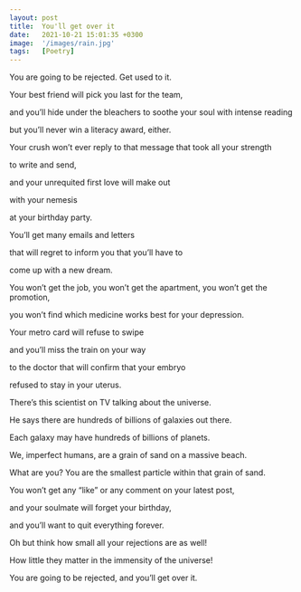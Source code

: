 ```yaml
---
layout: post
title:  You'll get over it
date:   2021-10-21 15:01:35 +0300
image:  '/images/rain.jpg'
tags:   [Poetry]
---
```

You are going to be rejected. Get used to it.

Your best friend will pick you last for the team,

and you’ll hide under the bleachers to soothe your soul with intense reading

but you’ll never win a literacy award, either.

Your crush won’t ever reply to that message that took all your strength

to write and send,

and your unrequited first love will make out

with your nemesis

at your birthday party.

You’ll get many emails and letters

that will regret to inform you that you’ll have to

come up with a new dream.

You won’t get the job, you won’t get the apartment, you won’t get the promotion,

you won’t find which medicine works best for your depression.

Your metro card will refuse to swipe

and you’ll miss the train on your way

to the doctor that will confirm that your embryo

refused to stay in your uterus.

There’s this scientist on TV talking about the universe.

He says there are hundreds of billions of galaxies out there.

Each galaxy may have hundreds of billions of planets.

We, imperfect humans, are a grain of sand on a massive beach.

What are you? You are the smallest particle within that grain of sand.

You won’t get any “like” or any comment on your latest post,

and your soulmate will forget your birthday,

and you’ll want to quit everything forever.

Oh but think how small all your rejections are as well!

How little they matter in the immensity of the universe!

You are going to be rejected, and you’ll get over it.